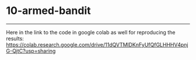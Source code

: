 # 10-armed-bandit

----

Here in the link to the code in google colab as well for reproducing the results: https://colab.research.google.com/drive/11dQVTMlDKnFyUfQfGLHHHV4pnjG-QjtC?usp=sharing

